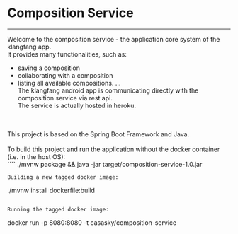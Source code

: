 # Composition Service
__________________________________________________________________________________________________________________________________________________________________
Welcome to the composition service - the application core system of the klangfang app.<br>
It provides many functionalities, such as:
- saving a composition
- collaborating with a composition
- listing all available compositions.
...<br>
The klangfang android app is communicating directly with the composition service via rest api.<br>
The service is actually hosted in heroku.<br>
<br>
<br>
This project is based on the Spring Boot Framework and Java.<br>
<br>
To build this project and run the application without the docker container (i.e. in the host OS):<br>
````
./mvnw package && java -jar target/composition-service-1.0.jar

````
Building a new tagged docker image:
````
./mvnw install dockerfile:build

````

Running the tagged docker image:
````
docker run -p 8080:8080 -t casasky/composition-service

````

